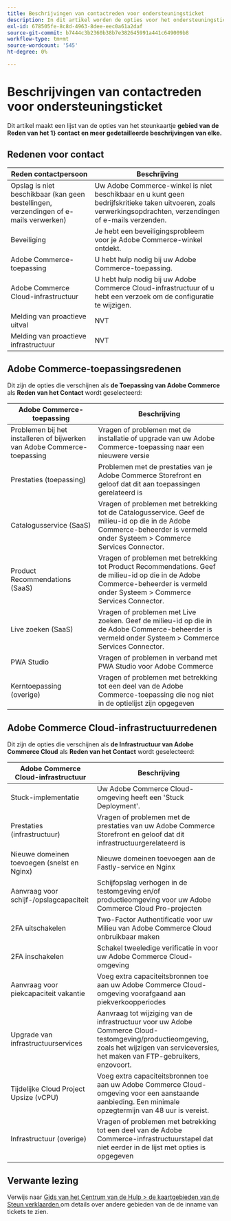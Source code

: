 ```yaml
---
title: Beschrijvingen van contactreden voor ondersteuningsticket
description: In dit artikel worden de opties voor het ondersteuningsticket **Contactreden** en meer gedetailleerde beschrijvingen van elke optie weergegeven.
exl-id: 678505fe-8c8d-4963-8dee-eec0a61a2daf
source-git-commit: b7444c3b2360b38b7e382645991a441c649009b8
workflow-type: tm+mt
source-wordcount: '545'
ht-degree: 0%

---
```


# Beschrijvingen van contactreden voor ondersteuningsticket

Dit artikel maakt een lijst van de opties van het steunkaartje **gebied van de Reden van het 1} contact en meer gedetailleerde beschrijvingen van elke.**

## Redenen voor contact

<table class="tg">
<thead>
  <tr>
    <th><span style="font-weight:bold;font-style:normal">Reden contactpersoon</span></th>
    <th><span style="font-weight:700;font-style:normal">Beschrijving</span></th>
  </tr>
</thead>
<tbody>
  <tr>
    <td>Opslag is niet beschikbaar (kan geen bestellingen, verzendingen of e-mails verwerken)</td>
    <td>Uw Adobe Commerce-winkel is niet beschikbaar en u kunt geen bedrijfskritieke taken uitvoeren, zoals verwerkingsopdrachten, verzendingen of e-mails verzenden.</td>
  </tr>
  <tr>
    <td>Beveiliging</td>
    <td>Je hebt een beveiligingsprobleem voor je Adobe Commerce-winkel ontdekt.</td>
  </tr>
  <tr>
    <td>Adobe Commerce-toepassing</td>
    <td>U hebt hulp nodig bij uw Adobe Commerce-toepassing.</td>
  </tr>
  <tr>
    <td>Adobe Commerce Cloud-infrastructuur</td>
    <td>U hebt hulp nodig bij uw Adobe Commerce Cloud-infrastructuur of u hebt een verzoek om de configuratie te wijzigen.</td>
  </tr>
  <tr>
    <td>Melding van proactieve uitval</td>
    <td>NVT</td>
  </tr>
  <tr>
    <td>Melding van proactieve infrastructuur</td>
    <td>NVT</td>
  </tr>
</tbody>
</table>

## Adobe Commerce-toepassingsredenen

Dit zijn de opties die verschijnen als **de Toepassing van Adobe Commerce** als **Reden van het Contact** wordt geselecteerd:

<table class="tg">
<thead>
  <tr>
    <th><span style="font-weight:bold;font-style:normal">Adobe Commerce-toepassing</span></th>
    <th><span style="font-weight:700;font-style:normal">Beschrijving</span></th>
  </tr>
</thead>
<tbody>
  <tr>
    <td>Problemen bij het installeren of bijwerken van Adobe Commerce-toepassing</td>
    <td>Vragen of problemen met de installatie of upgrade van uw Adobe Commerce-toepassing naar een nieuwere versie</td>
  </tr>
  <tr>
    <td>Prestaties (toepassing)</td>
    <td>Problemen met de prestaties van je Adobe Commerce Storefront en geloof dat dit aan toepassingen gerelateerd is</td>
  </tr>
  <tr>
    <td>Catalogusservice (SaaS)</td>
    <td>Vragen of problemen met betrekking tot de Catalogusservice.  Geef de milieu-id op die in de Adobe Commerce-beheerder is vermeld onder Systeem &gt; Commerce Services Connector.</td>
  </tr>
  <tr>
    <td>Product Recommendations (SaaS)</td>
    <td>Vragen of problemen met betrekking tot Product Recommendations. Geef de milieu-id op die in de Adobe Commerce-beheerder is vermeld onder Systeem &gt; Commerce Services Connector.</td>
  </tr>
  <tr>
    <td>Live zoeken (SaaS)</td>
    <td>Vragen of problemen met Live zoeken. Geef de milieu-id op die in de Adobe Commerce-beheerder is vermeld onder Systeem &gt; Commerce Services Connector.</td>
  </tr>
  <tr>
    <td>PWA Studio</td>
    <td>Vragen of problemen in verband met PWA Studio voor Adobe Commerce</td>
  </tr>
  <tr>
    <td>Kerntoepassing (overige)</td>
    <td>Vragen of problemen met betrekking tot een deel van de Adobe Commerce-toepassing die nog niet in de optielijst zijn opgegeven</td>
  </tr>
</tbody>
</table>

## Adobe Commerce Cloud-infrastructuurredenen

Dit zijn de opties die verschijnen als **de Infrastructuur van Adobe Commerce Cloud** als **Reden van het Contact** wordt geselecteerd:

<table class="tg">
<thead>
  <tr>
    <th><span style="font-weight:bold;font-style:normal">Adobe Commerce Cloud-infrastructuur</span></th>
    <th><span style="font-weight:700;font-style:normal">Beschrijving</span></th>
  </tr>
</thead>
<tbody>
  <tr>
    <td>Stuck-implementatie</td>
    <td>Uw Adobe Commerce Cloud-omgeving heeft een 'Stuck Deployment'.</td>
  </tr>
  <tr>
    <td>Prestaties (infrastructuur)</td>
    <td>Vragen of problemen met de prestaties van uw Adobe Commerce Storefront en geloof dat dit infrastructuurgerelateerd is</td>
  </tr>
  <tr>
    <td>Nieuwe domeinen toevoegen (snelst en Nginx)</td>
    <td>Nieuwe domeinen toevoegen aan de Fastly-service en Nginx</td>
  </tr>
  <tr>
    <td>Aanvraag voor schijf-/opslagcapaciteit</td>
    <td>Schijfopslag verhogen in de testomgeving en/of productieomgeving voor uw Adobe Commerce Cloud Pro-projecten</td>
  </tr>
  <tr>
    <td>2FA uitschakelen</td>
    <td>Two-Factor Authentificatie voor uw Milieu van Adobe Commerce Cloud onbruikbaar maken</td>
  </tr>
  <tr>
    <td>2FA inschakelen</td>
    <td>Schakel tweeledige verificatie in voor uw Adobe Commerce Cloud-omgeving</td>
  </tr>
  <tr>
    <td>Aanvraag voor piekcapaciteit vakantie</td>
    <td>Voeg extra capaciteitsbronnen toe aan uw Adobe Commerce Cloud-omgeving voorafgaand aan piekverkoopperiodes</td>
  </tr>
  <tr>
    <td>Upgrade van infrastructuurservices</td>
    <td>Aanvraag tot wijziging van de infrastructuur voor uw Adobe Commerce Cloud-testomgeving/productieomgeving, zoals het wijzigen van serviceversies, het maken van FTP-gebruikers, enzovoort.</td>
  </tr>
  <tr>
    <td>Tijdelijke Cloud Project Upsize (vCPU)</td>
    <td>Voeg extra capaciteitsbronnen toe aan uw Adobe Commerce Cloud-omgeving voor een aanstaande aanbieding. Een minimale opzegtermijn van 48 uur is vereist.</td>
  </tr>  
  <tr>
    <td>Infrastructuur (overige)</td>
    <td>Vragen of problemen met betrekking tot een deel van de Adobe Commerce-infrastructuurstapel dat niet eerder in de lijst met opties is opgegeven</td>
  </tr>
</tbody>
</table>

## Verwante lezing

Verwijs naar [ Gids van het Centrum van de Hulp > de kaartgebieden van de Steun verklaarden ](/help/help-center-guide/help-center/magento-help-center-user-guide.md#submit-tickets) om details over andere gebieden van de de inname van tickets te zien.
